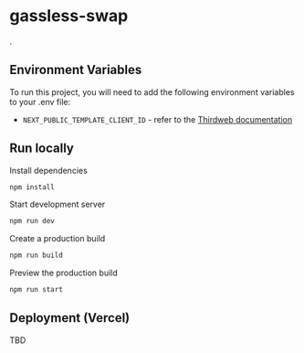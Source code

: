 # gassless-swap

.

## Environment Variables

To run this project, you will need to add the following environment variables to your .env file:

- `NEXT_PUBLIC_TEMPLATE_CLIENT_ID` - refer to the [Thirdweb documentation](https://portal.thirdweb.com/typescript/v5/client)

## Run locally

Install dependencies

```bash
npm install
```

Start development server

```bash
npm run dev
```

Create a production build

```bash
npm run build
```

Preview the production build

```bash
npm run start
```

## Deployment (Vercel)

TBD
